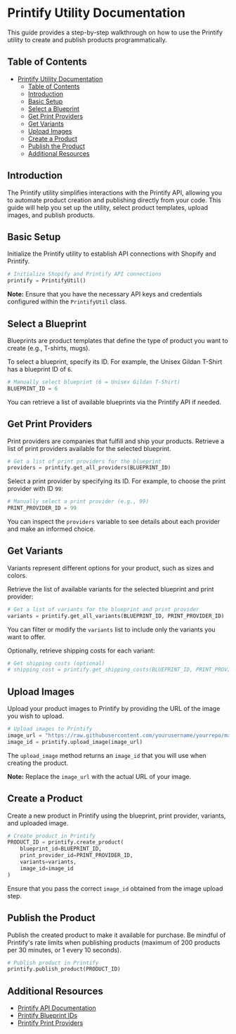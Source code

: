 # Printify Utility Documentation

This guide provides a step-by-step walkthrough on how to use the Printify utility to create and publish products programmatically.

## Table of Contents

- [Printify Utility Documentation](#printify-utility-documentation)
  - [Table of Contents](#table-of-contents)
  - [Introduction](#introduction)
  - [Basic Setup](#basic-setup)
  - [Select a Blueprint](#select-a-blueprint)
  - [Get Print Providers](#get-print-providers)
  - [Get Variants](#get-variants)
  - [Upload Images](#upload-images)
  - [Create a Product](#create-a-product)
  - [Publish the Product](#publish-the-product)
  - [Additional Resources](#additional-resources)

## Introduction

The Printify utility simplifies interactions with the Printify API, allowing you to automate product creation and publishing directly from your code. This guide will help you set up the utility, select product templates, upload images, and publish products.

## Basic Setup

Initialize the Printify utility to establish API connections with Shopify and Printify.

```python
# Initialize Shopify and Printify API connections
printify = PrintifyUtil()
```

**Note:** Ensure that you have the necessary API keys and credentials configured within the `PrintifyUtil` class.

## Select a Blueprint

Blueprints are product templates that define the type of product you want to create (e.g., T-shirts, mugs).

To select a blueprint, specify its ID. For example, the Unisex Gildan T-Shirt has a blueprint ID of `6`.

```python
# Manually select blueprint (6 = Unisex Gildan T-Shirt)
BLUEPRINT_ID = 6
```

You can retrieve a list of available blueprints via the Printify API if needed.

## Get Print Providers

Print providers are companies that fulfill and ship your products. Retrieve a list of print providers available for the selected blueprint.

```python
# Get a list of print providers for the blueprint
providers = printify.get_all_providers(BLUEPRINT_ID)
```

Select a print provider by specifying its ID. For example, to choose the print provider with ID `99`:

```python
# Manually select a print provider (e.g., 99)
PRINT_PROVIDER_ID = 99
```

You can inspect the `providers` variable to see details about each provider and make an informed choice.

## Get Variants

Variants represent different options for your product, such as sizes and colors.

Retrieve the list of available variants for the selected blueprint and print provider:

```python
# Get a list of variants for the blueprint and print provider
variants = printify.get_all_variants(BLUEPRINT_ID, PRINT_PROVIDER_ID)
```

You can filter or modify the `variants` list to include only the variants you want to offer.

Optionally, retrieve shipping costs for each variant:

```python
# Get shipping costs (optional)
# shipping_cost = printify.get_shipping_costs(BLUEPRINT_ID, PRINT_PROVIDER_ID)
```

## Upload Images

Upload your product images to Printify by providing the URL of the image you wish to upload.

```python
# Upload images to Printify
image_url = "https://raw.githubusercontent.com/yourusername/yourrepo/main/image.png"
image_id = printify.upload_image(image_url)
```

The `upload_image` method returns an `image_id` that you will use when creating the product.

**Note:** Replace the `image_url` with the actual URL of your image.

## Create a Product

Create a new product in Printify using the blueprint, print provider, variants, and uploaded image.

```python
# Create product in Printify
PRODUCT_ID = printify.create_product(
    blueprint_id=BLUEPRINT_ID, 
    print_provider_id=PRINT_PROVIDER_ID, 
    variants=variants, 
    image_id=image_id
)
```

Ensure that you pass the correct `image_id` obtained from the image upload step.

## Publish the Product

Publish the created product to make it available for purchase. Be mindful of Printify's rate limits when publishing products (maximum of 200 products per 30 minutes, or 1 every 10 seconds).

```python
# Publish product in Printify
printify.publish_product(PRODUCT_ID)
```

## Additional Resources

- [Printify API Documentation](https://developers.printify.com/)
- [Printify Blueprint IDs](https://developers.printify.com/#blueprints)
- [Printify Print Providers](https://developers.printify.com/#print-providers)